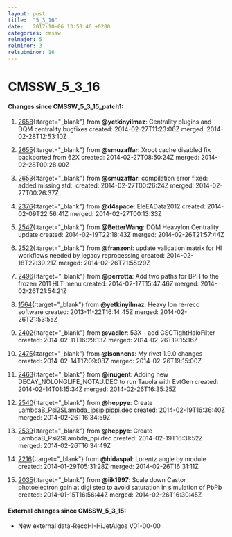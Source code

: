 ```yaml
---
layout: post
title:  "5_3_16"
date:   2017-10-06 13:50:46 +0200
categories: cmssw
relmajor: 5
relminor: 3
relsubminor: 16
---
```


# CMSSW_5_3_16
#### Changes since CMSSW_5_3_15_patch1:

1. [2658](http://github.com/cms-sw/cmssw/pull/2658){:target="_blank"}  from **@yetkinyilmaz**: Centrality plugins and DQM centrality bugfixes created: 2014-02-27T11:23:06Z merged: 2014-02-28T12:53:10Z

1. [2655](http://github.com/cms-sw/cmssw/pull/2655){:target="_blank"}  from **@smuzaffar**: Xroot cache disabled fix backported from 62X created: 2014-02-27T08:50:24Z merged: 2014-02-28T09:28:00Z

1. [2653](http://github.com/cms-sw/cmssw/pull/2653){:target="_blank"}  from **@smuzaffar**: compilation error fixed: added missing std:: created: 2014-02-27T00:26:24Z merged: 2014-02-27T00:26:37Z

1. [2376](http://github.com/cms-sw/cmssw/pull/2376){:target="_blank"}  from **@d4space**: EleEAData2012 created: 2014-02-09T22:56:41Z merged: 2014-02-27T00:13:33Z

1. [2547](http://github.com/cms-sw/cmssw/pull/2547){:target="_blank"}  from **@BetterWang**: DQM HeavyIon Centrality update created: 2014-02-19T22:18:43Z merged: 2014-02-26T21:57:44Z

1. [2522](http://github.com/cms-sw/cmssw/pull/2522){:target="_blank"}  from **@franzoni**: update validation matrix for HI workflows needed by legacy reprocessing created: 2014-02-18T22:39:21Z merged: 2014-02-26T21:55:29Z

1. [2496](http://github.com/cms-sw/cmssw/pull/2496){:target="_blank"}  from **@perrotta**: Add two paths for BPH to the frozen 2011 HLT menu created: 2014-02-17T15:47:46Z merged: 2014-02-26T21:54:21Z

1. [1564](http://github.com/cms-sw/cmssw/pull/1564){:target="_blank"}  from **@yetkinyilmaz**: Heavy Ion re-reco software created: 2013-11-22T16:14:45Z merged: 2014-02-26T21:53:55Z

1. [2402](http://github.com/cms-sw/cmssw/pull/2402){:target="_blank"}  from **@vadler**: 53X - add CSCTightHaloFilter created: 2014-02-11T16:29:13Z merged: 2014-02-26T19:15:16Z

1. [2475](http://github.com/cms-sw/cmssw/pull/2475){:target="_blank"}  from **@lsonnens**: My rivet 1.9.0 changes created: 2014-02-14T17:09:08Z merged: 2014-02-26T19:15:00Z

1. [2463](http://github.com/cms-sw/cmssw/pull/2463){:target="_blank"}  from **@inugent**: Adding new DECAY_NOLONGLIFE_NOTAU.DEC to run Tauola with EvtGen created: 2014-02-14T01:15:34Z merged: 2014-02-26T16:35:25Z

1. [2540](http://github.com/cms-sw/cmssw/pull/2540){:target="_blank"}  from **@heppye**: Create LambdaB_Psi2SLambda_jpsipipippi.dec created: 2014-02-19T16:36:40Z merged: 2014-02-26T16:34:59Z

1. [2539](http://github.com/cms-sw/cmssw/pull/2539){:target="_blank"}  from **@heppye**: Create LambdaB_Psi2SLambda_ppi.dec created: 2014-02-19T16:31:52Z merged: 2014-02-26T16:34:49Z

1. [2216](http://github.com/cms-sw/cmssw/pull/2216){:target="_blank"}  from **@hidaspal**: Lorentz angle by module created: 2014-01-29T05:31:28Z merged: 2014-02-26T16:31:11Z

1. [2035](http://github.com/cms-sw/cmssw/pull/2035){:target="_blank"}  from **@iik1997**: Scale down Castor photoelectron gain at digi step to avoid saturation in simulation of PbPb created: 2014-01-15T16:56:44Z merged: 2014-02-26T16:30:45Z

#### External changes since CMSSW_5_3_15:
- New external data-RecoHI-HiJetAlgos V01-00-00
